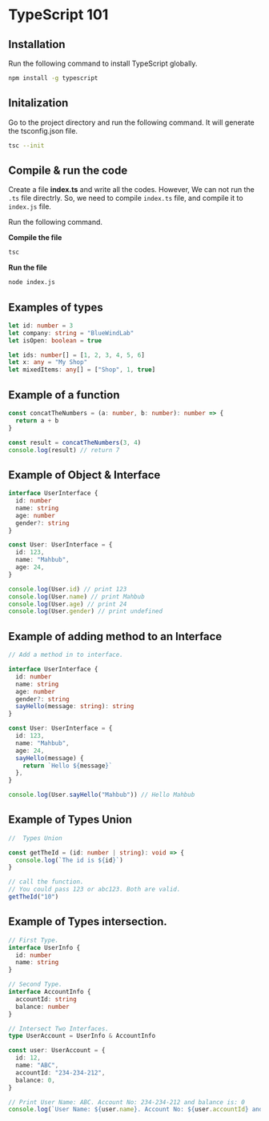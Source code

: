 # TypeScript 101

## Installation

Run the following command to install TypeScript globally.

```bash
npm install -g typescript
```

## Initalization

Go to the project directory and run the following command. It will generate the tsconfig.json file.

```bash
tsc --init
```

## Compile & run the code

Create a file **index.ts** and write all the codes. However, We can not run the `.ts` file directrly. So, we need to compile `index.ts` file, and compile it to `index.js` file.

Run the following command.

**Compile the file**

```bash
tsc
```

**Run the file**

```bash
node index.js
```

## Examples of types

```typescript
let id: number = 3
let company: string = "BlueWindLab"
let isOpen: boolean = true

let ids: number[] = [1, 2, 3, 4, 5, 6]
let x: any = "My Shop"
let mixedItems: any[] = ["Shop", 1, true]
```

## Example of a function

```typescript
const concatTheNumbers = (a: number, b: number): number => {
  return a + b
}

const result = concatTheNumbers(3, 4)
console.log(result) // return 7
```

## Example of Object & Interface

```typescript
interface UserInterface {
  id: number
  name: string
  age: number
  gender?: string
}

const User: UserInterface = {
  id: 123,
  name: "Mahbub",
  age: 24,
}

console.log(User.id) // print 123
console.log(User.name) // print Mahbub
console.log(User.age) // print 24
console.log(User.gender) // print undefined
```

## Example of adding method to an Interface

```typescript
// Add a method in to interface.

interface UserInterface {
  id: number
  name: string
  age: number
  gender?: string
  sayHello(message: string): string
}

const User: UserInterface = {
  id: 123,
  name: "Mahbub",
  age: 24,
  sayHello(message) {
    return `Hello ${message}`
  },
}

console.log(User.sayHello("Mahbub")) // Hello Mahbub
```

## Example of Types Union

```typescript
//  Types Union

const getTheId = (id: number | string): void => {
  console.log(`The id is ${id}`)
}

// call the function.
// You could pass 123 or abc123. Both are valid.
getTheId("10")
```

## Example of Types intersection.

```typescript
// First Type.
interface UserInfo {
  id: number
  name: string
}

// Second Type.
interface AccountInfo {
  accountId: string
  balance: number
}

// Intersect Two Interfaces.
type UserAccount = UserInfo & AccountInfo

const user: UserAccount = {
  id: 12,
  name: "ABC",
  accountId: "234-234-212",
  balance: 0,
}

// Print User Name: ABC. Account No: 234-234-212 and balance is: 0
console.log(`User Name: ${user.name}. Account No: ${user.accountId} and balance is: ${user.balance}`)
```
